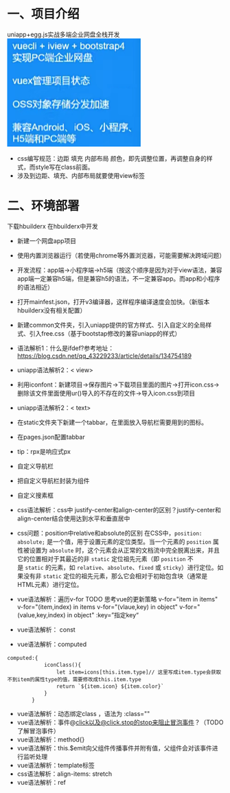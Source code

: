 # 一、项目介绍
uniapp+egg.js实战多端企业网盘全栈开发
![](https://raw.githubusercontent.com/liuxiaofeii/BC4A0327-E9BF-B504-C6AE-24BEC8348190/main/20240528204437.png)
- css编写规范：边距 填充 内部布局 颜色，即先调整位置，再调整自身的样式，而style写在class前面。
- 涉及到边距、填充、内部布局就要使用view标签


# 二、环境部署
下载hbuilderx
在hbuilderx中开发
- 新建一个网盘app项目
- 使用内置浏览器运行（若使用chrome等外置浏览器，可能需要解决跨域问题）
- 开发流程：app端->小程序端->h5端（按这个顺序是因为对于view语法，兼容app端一定兼容h5端，但是兼容h5的语法，不一定兼容app。而app和小程序的语法相近）
- 打开mainfest.json，打开v3编译器，这样程序编译速度会加快。（新版本hbuilderx没有相关配置）
- 新建common文件夹，引入uniapp提供的官方样式、引入自定义的全局样式、引入free.css（基于bootstap修改的兼容uniapp的样式）
- 语法解析1：什么是ifdef?参考地址：https://blog.csdn.net/qq_43229233/article/details/134754189
- uniapp语法解析2：< view></view >
- 利用iconfont：新建项目->保存图片->下载项目里面的图片->打开icon.css->删除该文件里面使用ur()导入的不存在的文件->导入icon.css到项目
- uniapp语法解析2：< text></text >
- 在static文件夹下新建一个tabbar，在里面放入导航栏需要用到的图标。
- 在pages.json配置tabbar
- tip：rpx是响应式px
- 自定义导航栏
- 把自定义导航栏封装为组件
- 自定义搜素框
- css语法解析：css中 justify-center和align-center的区别？justify-center和align-center结合使用达到水平和垂直居中
- css问题：position中relative和absolute的区别
	在CSS中，`position: absolute;` 是一个值，用于设置元素的定位类型。当一个元素的 `position` 属性被设置为 `absolute` 时，这个元素会从正常的文档流中完全脱离出来，并且它的位置相对于其最近的非 `static` 定位祖先元素（即 `position` 不是 `static` 的元素，如 `relative`、`absolute`、`fixed` 或 `sticky`）进行定位。如果没有非 `static` 定位的祖先元素，那么它会相对于初始包含块（通常是HTML元素）进行定位。

-  vue语法解析：遍历v-for TODO 思考vue的更新策略
	v-for="item in items"
	v-for="(item,index) in items
	v-for="(vlaue,key) in object"
	v-for="(value,key,index) in object"
	:key=”指定key“
- vue语法解析： const
- vue语法解析：computed
``` vue
computed:{
			iconClass(){
				let item=icons[this.item.type]// 这里写成item.type会获取不到item的属性type的值，需要修改成this.item.type
				return `${item.icon} ${item.color}`
			}
		}
```
- vue语法解析：动态绑定class ，语法为 :class=""
- vue语法解析：事件@click以及@click.stop的stop来阻止冒泡事件？（TODO 了解冒泡事件）
- vue语法解析：method{}
- vue语法解析：this.$emit向父组件传播事件并附有值，父组件会对该事件进行监听处理
- vue语法解析：template标签
- css语法解析：align-items: stretch
- vue语法解析：ref